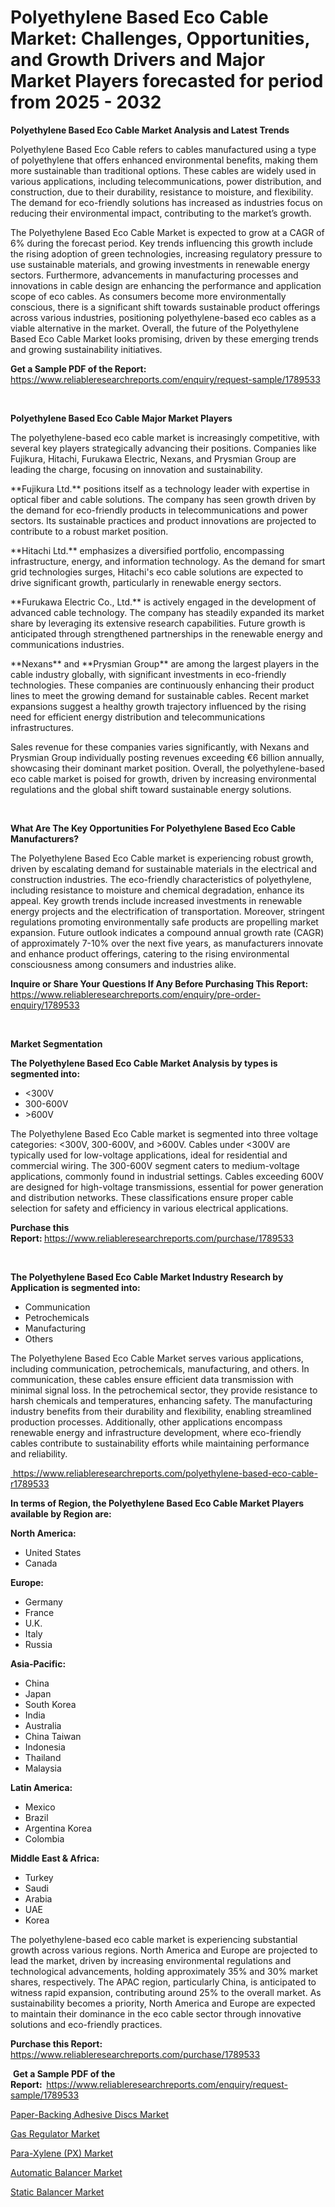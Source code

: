<p><h1>Polyethylene Based Eco Cable Market: Challenges, Opportunities, and Growth Drivers and Major Market Players forecasted for period from 2025 - 2032</h1></p><p><strong>Polyethylene Based Eco Cable Market Analysis and Latest Trends</strong></p>
<p><p>Polyethylene Based Eco Cable refers to cables manufactured using a type of polyethylene that offers enhanced environmental benefits, making them more sustainable than traditional options. These cables are widely used in various applications, including telecommunications, power distribution, and construction, due to their durability, resistance to moisture, and flexibility. The demand for eco-friendly solutions has increased as industries focus on reducing their environmental impact, contributing to the market’s growth.</p><p>The Polyethylene Based Eco Cable Market is expected to grow at a CAGR of 6% during the forecast period. Key trends influencing this growth include the rising adoption of green technologies, increasing regulatory pressure to use sustainable materials, and growing investments in renewable energy sectors. Furthermore, advancements in manufacturing processes and innovations in cable design are enhancing the performance and application scope of eco cables. As consumers become more environmentally conscious, there is a significant shift towards sustainable product offerings across various industries, positioning polyethylene-based eco cables as a viable alternative in the market. Overall, the future of the Polyethylene Based Eco Cable Market looks promising, driven by these emerging trends and growing sustainability initiatives.</p></p>
<p><strong>Get a Sample PDF of the Report:&nbsp;</strong> <a href="https://www.reliableresearchreports.com/enquiry/request-sample/1789533?utm_campaign=2286&utm_medium=2&utm_source=Github&utm_content=ia&utm_term=25032025&utm_id=polyethylene-based-eco-cable">https://www.reliableresearchreports.com/enquiry/request-sample/1789533</a></p>
<p>&nbsp;</p>
<p><strong>Polyethylene Based Eco Cable Major Market Players</strong></p>
<p><p>The polyethylene-based eco cable market is increasingly competitive, with several key players strategically advancing their positions. Companies like Fujikura, Hitachi, Furukawa Electric, Nexans, and Prysmian Group are leading the charge, focusing on innovation and sustainability.</p><p>**Fujikura Ltd.** positions itself as a technology leader with expertise in optical fiber and cable solutions. The company has seen growth driven by the demand for eco-friendly products in telecommunications and power sectors. Its sustainable practices and product innovations are projected to contribute to a robust market position.</p><p>**Hitachi Ltd.** emphasizes a diversified portfolio, encompassing infrastructure, energy, and information technology. As the demand for smart grid technologies surges, Hitachi's eco cable solutions are expected to drive significant growth, particularly in renewable energy sectors.</p><p>**Furukawa Electric Co., Ltd.** is actively engaged in the development of advanced cable technology. The company has steadily expanded its market share by leveraging its extensive research capabilities. Future growth is anticipated through strengthened partnerships in the renewable energy and communications industries.</p><p>**Nexans** and **Prysmian Group** are among the largest players in the cable industry globally, with significant investments in eco-friendly technologies. These companies are continuously enhancing their product lines to meet the growing demand for sustainable cables. Recent market expansions suggest a healthy growth trajectory influenced by the rising need for efficient energy distribution and telecommunications infrastructures.</p><p>Sales revenue for these companies varies significantly, with Nexans and Prysmian Group individually posting revenues exceeding €6 billion annually, showcasing their dominant market position. Overall, the polyethylene-based eco cable market is poised for growth, driven by increasing environmental regulations and the global shift toward sustainable energy solutions.</p></p>
<p>&nbsp;</p>
<p><strong>What Are The Key Opportunities For Polyethylene Based Eco Cable Manufacturers?</strong></p>
<p><p>The Polyethylene Based Eco Cable market is experiencing robust growth, driven by escalating demand for sustainable materials in the electrical and construction industries. The eco-friendly characteristics of polyethylene, including resistance to moisture and chemical degradation, enhance its appeal. Key growth trends include increased investments in renewable energy projects and the electrification of transportation. Moreover, stringent regulations promoting environmentally safe products are propelling market expansion. Future outlook indicates a compound annual growth rate (CAGR) of approximately 7-10% over the next five years, as manufacturers innovate and enhance product offerings, catering to the rising environmental consciousness among consumers and industries alike.</p></p>
<p><strong>Inquire or Share Your Questions If Any Before Purchasing This Report:</strong> <a href="https://www.reliableresearchreports.com/enquiry/pre-order-enquiry/1789533?utm_campaign=2286&utm_medium=2&utm_source=Github&utm_content=ia&utm_term=25032025&utm_id=polyethylene-based-eco-cable">https://www.reliableresearchreports.com/enquiry/pre-order-enquiry/1789533</a></p>
<p>&nbsp;</p>
<p><strong>Market Segmentation</strong></p>
<p><strong>The Polyethylene Based Eco Cable Market Analysis by types is segmented into:</strong></p>
<p><ul><li><300V</li><li>300-600V</li><li>>600V</li></ul></p>
<p><p>The Polyethylene Based Eco Cable market is segmented into three voltage categories: <300V, 300-600V, and >600V. Cables under <300V are typically used for low-voltage applications, ideal for residential and commercial wiring. The 300-600V segment caters to medium-voltage applications, commonly found in industrial settings. Cables exceeding 600V are designed for high-voltage transmissions, essential for power generation and distribution networks. These classifications ensure proper cable selection for safety and efficiency in various electrical applications.</p></p>
<p><strong>Purchase this Report:&nbsp;</strong><a href="https://www.reliableresearchreports.com/purchase/1789533?utm_campaign=2286&utm_medium=2&utm_source=Github&utm_content=ia&utm_term=25032025&utm_id=polyethylene-based-eco-cable">https://www.reliableresearchreports.com/purchase/1789533</a></p>
<p>&nbsp;</p>
<p><strong>The Polyethylene Based Eco Cable Market Industry Research by Application is segmented into:</strong></p>
<p><ul><li>Communication</li><li>Petrochemicals</li><li>Manufacturing</li><li>Others</li></ul></p>
<p><p>The Polyethylene Based Eco Cable Market serves various applications, including communication, petrochemicals, manufacturing, and others. In communication, these cables ensure efficient data transmission with minimal signal loss. In the petrochemical sector, they provide resistance to harsh chemicals and temperatures, enhancing safety. The manufacturing industry benefits from their durability and flexibility, enabling streamlined production processes. Additionally, other applications encompass renewable energy and infrastructure development, where eco-friendly cables contribute to sustainability efforts while maintaining performance and reliability.</p></p>
<p><a href="https://www.reliableresearchreports.com/polyethylene-based-eco-cable-r1789533?utm_campaign=2286&utm_medium=2&utm_source=Github&utm_content=ia&utm_term=25032025&utm_id=polyethylene-based-eco-cable">&nbsp;https://www.reliableresearchreports.com/polyethylene-based-eco-cable-r1789533</a></p>
<p><strong>In terms of Region, the Polyethylene Based Eco Cable Market Players available by Region are:</strong></p>
<p>
    <p> <strong> North America: </strong>
        <ul>
            <li>United States</li>
            <li>Canada</li>
        </ul>
        </p> 
    <p> <strong> Europe: </strong>
        <ul>
            <li>Germany</li>
            <li>France</li>
            <li>U.K.</li>
            <li>Italy</li>
            <li>Russia</li>
        </ul>
        </p> 
    <p> <strong> Asia-Pacific: </strong>
        <ul>
            <li>China</li>
            <li>Japan</li>
            <li>South Korea</li>
            <li>India</li>
            <li>Australia</li>
            <li>China Taiwan</li>
            <li>Indonesia</li>
            <li>Thailand</li>
            <li>Malaysia</li>
        </ul>
        </p> 
    <p> <strong> Latin America: </strong>
        <ul>
            <li>Mexico</li>
            <li>Brazil</li>
            <li>Argentina Korea</li>
            <li>Colombia</li>
        </ul>
        </p> 
    <p> <strong> Middle East & Africa: </strong>
        <ul>
            <li>Turkey</li>
            <li>Saudi</li>
            <li>Arabia</li>
            <li>UAE</li>
            <li>Korea</li>
        </ul>
    </p>
    </p>
<p><p>The polyethylene-based eco cable market is experiencing substantial growth across various regions. North America and Europe are projected to lead the market, driven by increasing environmental regulations and technological advancements, holding approximately 35% and 30% market shares, respectively. The APAC region, particularly China, is anticipated to witness rapid expansion, contributing around 25% to the overall market. As sustainability becomes a priority, North America and Europe are expected to maintain their dominance in the eco cable sector through innovative solutions and eco-friendly practices.</p></p>
<p><strong>Purchase this Report: </strong><a href="https://www.reliableresearchreports.com/purchase/1789533?utm_campaign=2286&utm_medium=2&utm_source=Github&utm_content=ia&utm_term=25032025&utm_id=polyethylene-based-eco-cable">https://www.reliableresearchreports.com/purchase/1789533</a></p>
<p>&nbsp;<strong>Get a Sample PDF of the Report:&nbsp;&nbsp;</strong><a href="https://www.reliableresearchreports.com/enquiry/request-sample/1789533?utm_campaign=2286&utm_medium=2&utm_source=Github&utm_content=ia&utm_term=25032025&utm_id=polyethylene-based-eco-cable">https://www.reliableresearchreports.com/enquiry/request-sample/1789533</a></p>
<p><strong></strong></p>
<p><p><a href="https://github.com/janustabarf2/Market-Research-Report-List-1/blob/main/paper-backing-adhesive-discs-market.md?utm_campaign=2286&utm_medium=2&utm_source=Github&utm_content=ia&utm_term=25032025&utm_id=polyethylene-based-eco-cable">Paper-Backing Adhesive Discs Market</a></p><p><a href="https://www.linkedin.com/pulse/financial-insights-market-potential-gas-regulator-research-ujduc?utm_campaign=2286&utm_medium=2&utm_source=Github&utm_content=ia&utm_term=25032025&utm_id=polyethylene-based-eco-cable">Gas Regulator Market</a></p><p><a href="https://github.com/kaganalcinwv/Market-Research-Report-List-1/blob/main/para-xylene-px-market.md?utm_campaign=2286&utm_medium=2&utm_source=Github&utm_content=ia&utm_term=25032025&utm_id=polyethylene-based-eco-cable">Para-Xylene (PX) Market</a></p><p><a href="https://www.linkedin.com/pulse/automatic-balancer-market-analysis-major-challenges-sales-its0c?utm_campaign=2286&utm_medium=2&utm_source=Github&utm_content=ia&utm_term=25032025&utm_id=polyethylene-based-eco-cable">Automatic Balancer Market</a></p><p><a href="https://www.linkedin.com/pulse/static-balancer-market-trends-insights-type-application-giu8c?utm_campaign=2286&utm_medium=2&utm_source=Github&utm_content=ia&utm_term=25032025&utm_id=polyethylene-based-eco-cable">Static Balancer Market</a></p></p>